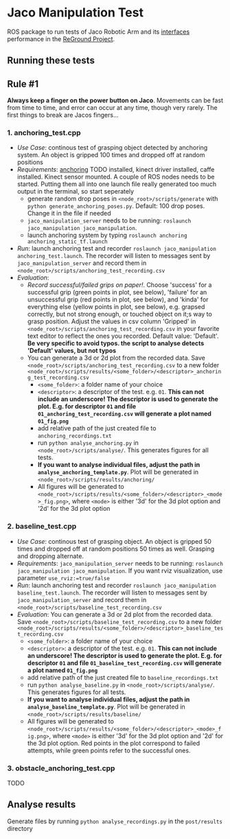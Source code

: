# Jaco Manipulation Test

ROS package to run tests of Jaco Robotic Arm and its [interfaces](https://github.com/juliangaal/jaco_manipulation) performance in the [ReGround Project](). 

## Running these tests

## Rule #1
**Always keep a finger on the power button on Jaco**. Movements can be fast from time to time, and error can occur at any time, though very rarely. The first things to break are Jacos fingers...

### 1. anchoring\_test.cpp
* *Use Case*: continous test of grasping object detected by anchoring system. An object is gripped 100 times and dropped off at random positions
* *Requirements*: [anchoring]() TODO installed, kinect driver installed, caffe installed. Kinect sensor mounted. A couple of ROS nodes needs to be started. Putting them all into one launch file really generated too much output in the terminal, so start seperately
	* generate random drop poses in `<node_root>/scripts/generate` with `python generate_anchoring_poses.py`. Default: 100 drop poses. Change it in the file if needed
	*  `jaco_manipulation_server` needs to be running: `roslaunch jaco_manipulation jaco_manipulation`.
	*  launch anchoring system by typing `roslaunch anchoring anchoring_static_tf.launch`
*  *Run*: launch anchoring test and recorder `roslaunch jaco_manipulation anchoring_test.launch`. The recorder will listen to messages sent by `jaco_manipulation_server` and record them in `<node_root>/scripts/anchoring_test_recording.csv`
*  *Evaluation*: 
	* *Record successful/failed grips on paper!*. Choose 'success' for a successful grip (green points in plot, see below), 'failure' for an unsuccessful grip (red points in plot, see below), and 'kinda' for everything else (yellow points in plot, see below), e.g. grapsed correctly, but not strong enough, or touched object on it;s way to grasp position. Adjust the values in csv column 'Gripped' in `<node_root>/scripts/anchoring_test_recording.csv` in your favorite text editor to reflect the ones you recorded. Default value: 'Default'. **Be very specific to avoid typos. the script to analyse detects 'Default' values, but not typos**
	* You can generate a 3d or 2d plot from the recorded data. Save `<node_root>/scripts/anchoring_test_recording.csv` to a new folder `<node_root>/scripts/results/<some_folder>/<descriptor>_anchoring_test_recording.csv`
		* `<some_folder>`: a folder name of your choice
		* `<descriptor>`: a descriptor of the test. e.g. `01`. **This can not include an underscore! The descriptor is used to generate the plot. E.g. for descriptor `01` and file `01_anchoring_test_recording.csv` will generate a plot named `01_fig.png`**
		* add relative path of the just created file to `anchoring_recordings.txt`
		* run `python analyse_anchoring.py` in `<node_root>/scripts/analyse/`. This generates figures for all tests. 
        * **If you want to analyse individual files, adjust the path in `analyse_anchoring_template.py`**. Plot will be generated in `<node_root>/scripts/results/anchoring/`
		* All figures will be generated to `<node_root>/scripts/results/<some_folder>/<descriptor>_<mode>_fig.png>`, where `<mode>` is either '3d' for the 3d plot option and '2d' for the 3d plot option

### 2. baseline\_test.cpp
* *Use Case*: continous test of grasping object. An object is gripped 50 times and dropped off at random positions 50 times as well. Grasping and dropping alternate.
* *Requirements*: `jaco_manipulation_server` needs to be running: `roslaunch jaco_manipulation jaco_manipulation`. If you want rviz visualization, use parameter `use_rviz:=true/false`
*  *Run*: launch anchoring test and recorder `roslaunch jaco_manipulation baseline_test.launch`. The recorder will listen to messages sent by `jaco_manipulation_server` and record them in `<node_root>/scripts/baseline_test_recording.csv`
*  *Evaluation*: You can generate a 3d or 2d plot from the recorded data. Save `<node_root>/scripts/baseline_test_recording.csv` to a new folder `<node_root>/scripts/results/<some_folder>/<descriptor>_baseline_test_recording.csv`
	* `<some_folder>`: a folder name of your choice
	* `<descriptor>`: a descriptor of the test. e.g. `01`. **This can not include an underscore! The descriptor is used to generate the plot. E.g. for descriptor `01` and file `01_baseline_test_recording.csv` will generate a plot named `01_fig.png`**
	* add relative path of the just created file to `baseline_recordings.txt`
	* run `python analyse_baseline.py` in `<node_root>/scripts/analyse/`. This generates figures for all tests. 
	* **If you want to analyse individual files, adjust the path in `analyse_baseline_template.py`**. Plot will be generated in `<node_root>/scripts/results/baseline/`
	* All figures will be generated to `<node_root>/scripts/results/<some_folder>/<descriptor>_<mode>_fig.png>`, where `<mode>` is either '3d' for the 3d plot option and '2d' for the 3d plot option. Red points in the plot correspond to failed attempts, while green points refer to the successful ones.	
	
### 3. obstacle\_anchoring\_test.cpp
TODO

## Analyse results
Generate files by running `python analyse_recordings.py` in the `post/results` directory
